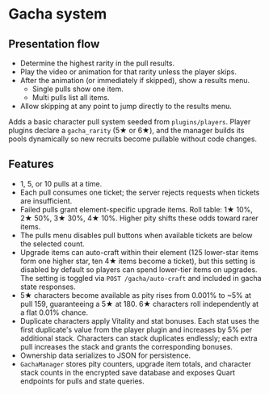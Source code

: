 
# Gacha system

## Presentation flow
- Determine the highest rarity in the pull results.
- Play the video or animation for that rarity unless the player skips.
- After the animation (or immediately if skipped), show a results menu.
  - Single pulls show one item.
  - Multi pulls list all items.
- Allow skipping at any point to jump directly to the results menu.

Adds a basic character pull system seeded from `plugins/players`.
Player plugins declare a `gacha_rarity` (5★ or 6★), and the manager builds
its pools dynamically so new recruits become pullable without code changes.

## Features
- 1, 5, or 10 pulls at a time.
- Each pull consumes one ticket; the server rejects requests when tickets are insufficient.
- Failed pulls grant element-specific upgrade items. Roll table: 1★ 10%, 2★ 50%,
  3★ 30%, 4★ 10%. Higher pity shifts these odds toward rarer items.
 - The pulls menu disables pull buttons when available tickets are below the selected count.
- Upgrade items can auto-craft within their element (125 lower-star items
  form one higher star, ten 4★ items become a ticket), but this setting is
  disabled by default so players can spend lower-tier items on upgrades.
  The setting is toggled via `POST /gacha/auto-craft` and included in gacha
  state responses.
- 5★ characters become available as pity rises from 0.001% to ~5% at pull 159, guaranteeing a 5★ at 180. 6★ characters roll independently at a flat 0.01% chance.
- Duplicate characters apply Vitality and stat bonuses. Each stat uses the first
  duplicate's value from the player plugin and increases by 5% per additional
  stack. Characters can stack duplicates endlessly; each extra pull increases
  the stack and grants the corresponding bonuses.
- Ownership data serializes to JSON for persistence.
- `GachaManager` stores pity counters, upgrade item totals, and character stack
  counts in the encrypted save database and exposes Quart endpoints for pulls
  and state queries.
